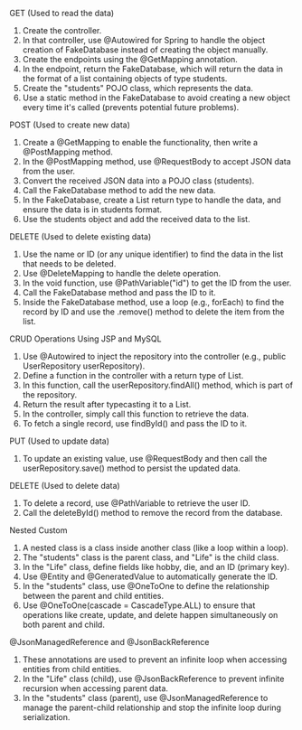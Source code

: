 GET (Used to read the data)
1) Create the controller.
2) In that controller, use @Autowired for Spring to handle the object creation of FakeDatabase instead of creating the object manually.
3) Create the endpoints using the @GetMapping annotation.
4) In the endpoint, return the FakeDatabase, which will return the data in the format of a list containing objects of type students.
5) Create the "students" POJO class, which represents the data.
6) Use a static method in the FakeDatabase to avoid creating a new object every time it's called (prevents potential future problems).

POST (Used to create new data)
1) Create a @GetMapping to enable the functionality, then write a @PostMapping method.
2) In the @PostMapping method, use @RequestBody to accept JSON data from the user.
3) Convert the received JSON data into a POJO class (students).
4) Call the FakeDatabase method to add the new data.
5) In the FakeDatabase, create a List<students> return type to handle the data, and ensure the data is in students format.
6) Use the students object and add the received data to the list.

DELETE (Used to delete existing data)
1) Use the name or ID (or any unique identifier) to find the data in the list that needs to be deleted.
2) Use @DeleteMapping to handle the delete operation.
3) In the void function, use @PathVariable("id") to get the ID from the user.
4) Call the FakeDatabase method and pass the ID to it.
5) Inside the FakeDatabase method, use a loop (e.g., forEach) to find the record by ID and use the .remove() method to delete the item from the list.

CRUD Operations Using JSP and MySQL
1) Use @Autowired to inject the repository into the controller (e.g., public UserRepository userRepository).
2) Define a function in the controller with a return type of List<students>.
3) In this function, call the userRepository.findAll() method, which is part of the repository.
4) Return the result after typecasting it to a List.
5) In the controller, simply call this function to retrieve the data.
6) To fetch a single record, use findById() and pass the ID to it.

PUT (Used to update data)
1) To update an existing value, use @RequestBody and then call the userRepository.save() method to persist the updated data.

DELETE (Used to delete data)
1) To delete a record, use @PathVariable to retrieve the user ID.
2) Call the deleteById() method to remove the record from the database.

Nested Custom
1) A nested class is a class inside another class (like a loop within a loop).
2) The "students" class is the parent class, and "Life" is the child class.
3) In the "Life" class, define fields like hobby, die, and an ID (primary key).
4) Use @Entity and @GeneratedValue to automatically generate the ID.
5) In the "students" class, use @OneToOne to define the relationship between the parent and child entities.
6) Use @OneToOne(cascade = CascadeType.ALL) to ensure that operations like create, update, and delete happen simultaneously on both parent and child.

@JsonManagedReference and @JsonBackReference
1) These annotations are used to prevent an infinite loop when accessing entities from child entities.
2) In the "Life" class (child), use @JsonBackReference to prevent infinite recursion when accessing parent data.
3) In the "students" class (parent), use @JsonManagedReference to manage the parent-child relationship and stop the infinite loop during serialization.
